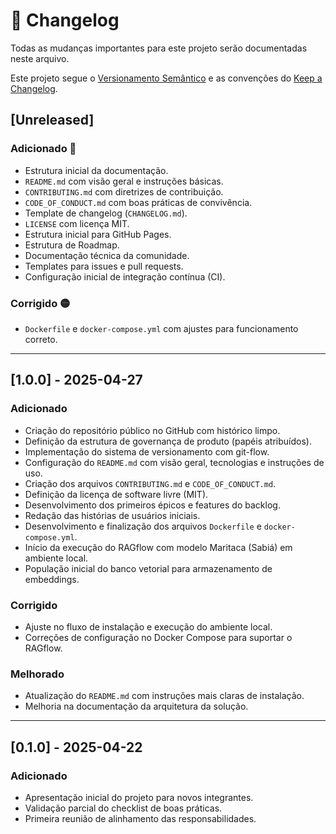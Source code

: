 # 📜 Changelog

Todas as mudanças importantes para este projeto serão documentadas neste arquivo.

Este projeto segue o [Versionamento Semântico](https://semver.org/lang/pt-BR/) e as convenções do [Keep a Changelog](https://keepachangelog.com/pt-BR/1.0.0/).

## [Unreleased]

### Adicionado 🔴
- Estrutura inicial da documentação.
- `README.md` com visão geral e instruções básicas.
- `CONTRIBUTING.md` com diretrizes de contribuição.
- `CODE_OF_CONDUCT.md` com boas práticas de convivência.
- Template de changelog (`CHANGELOG.md`).
- `LICENSE` com licença MIT.
- Estrutura inicial para GitHub Pages.
- Estrutura de Roadmap.
- Documentação técnica da comunidade.
- Templates para issues e pull requests.
- Configuração inicial de integração contínua (CI).

### Corrigido 🟡
- `Dockerfile` e `docker-compose.yml` com ajustes para funcionamento correto.

---

## [1.0.0] - 2025-04-27

### Adicionado
- Criação do repositório público no GitHub com histórico limpo.
- Definição da estrutura de governança de produto (papéis atribuídos).
- Implementação do sistema de versionamento com git-flow.
- Configuração do `README.md` com visão geral, tecnologias e instruções de uso.
- Criação dos arquivos `CONTRIBUTING.md` e `CODE_OF_CONDUCT.md`.
- Definição da licença de software livre (MIT).
- Desenvolvimento dos primeiros épicos e features do backlog.
- Redação das histórias de usuários iniciais.
- Desenvolvimento e finalização dos arquivos `Dockerfile` e `docker-compose.yml`.
- Início da execução do RAGflow com modelo Maritaca (Sabiá) em ambiente local.
- População inicial do banco vetorial para armazenamento de embeddings.

### Corrigido
- Ajuste no fluxo de instalação e execução do ambiente local.
- Correções de configuração no Docker Compose para suportar o RAGflow.

### Melhorado
- Atualização do `README.md` com instruções mais claras de instalação.
- Melhoria na documentação da arquitetura da solução.

---

## [0.1.0] - 2025-04-22

### Adicionado
- Apresentação inicial do projeto para novos integrantes.
- Validação parcial do checklist de boas práticas.
- Primeira reunião de alinhamento das responsabilidades.
